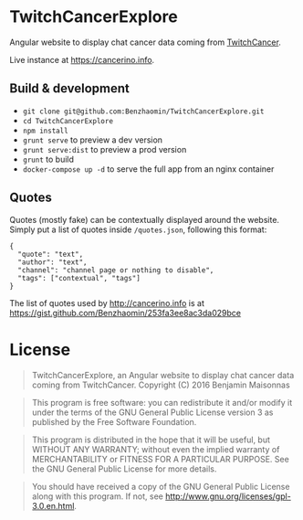 # TwitchCancerExplore

Angular website to display chat cancer data coming from [TwitchCancer](https://github.com/Benzhaomin/TwitchCancer).

Live instance at https://cancerino.info.

## Build & development

- `git clone git@github.com:Benzhaomin/TwitchCancerExplore.git`
- `cd TwitchCancerExplore`
- `npm install`
- `grunt serve` to preview a dev version
- `grunt serve:dist` to preview a prod version
- `grunt` to build
- `docker-compose up -d` to serve the full app from an nginx container

## Quotes

Quotes (mostly fake) can be contextually displayed around the website. Simply put
a list of quotes inside `/quotes.json`, following this format:

```
{
  "quote": "text",
  "author": "text",
  "channel": "channel page or nothing to disable",
  "tags": ["contextual", "tags"]
}
```

The list of quotes used by http://cancerino.info is at https://gist.github.com/Benzhaomin/253fa3ee8ac3da029bce

# License

> TwitchCancerExplore, an Angular website to display chat cancer data coming from TwitchCancer.
> Copyright (C) 2016 Benjamin Maisonnas

> This program is free software: you can redistribute it and/or modify
it under the terms of the GNU General Public License version 3 as published by
the Free Software Foundation.

> This program is distributed in the hope that it will be useful,
but WITHOUT ANY WARRANTY; without even the implied warranty of
MERCHANTABILITY or FITNESS FOR A PARTICULAR PURPOSE.  See the
GNU General Public License for more details.

> You should have received a copy of the GNU General Public License
along with this program.  If not, see <http://www.gnu.org/licenses/gpl-3.0.en.html>.
